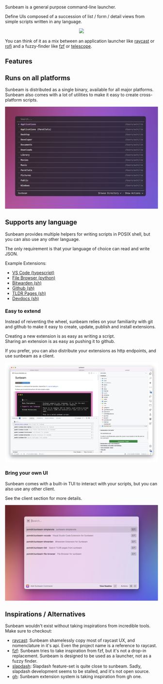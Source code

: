 Sunbeam is a general purpose command-line launcher.

Define UIs composed of a succession of list / form / detail views from simple scripts written in any language.

<p align="center" style="text-align: center">
  <a href="https://asciinema.org/a/614506">
        <img src="https://asciinema.org/a/614506.svg">
  </a>
</p>

You can think of it as a mix between an application launcher like [raycast](https://raycast.com) or [rofi](https://github.com/davatorium/rofi) and a fuzzy-finder like [fzf](https://github.com/junegunn/fzf) or [telescope](https://github.com/nvim-telescope/telescope.nvim).

## Features

## Runs on all platforms

Sunbeam is distributed as a single binary, available for all major platforms. Sunbeam also comes with a lot of utilities to make it easy to create cross-platform scripts.

![sunbeam running in alacritty](./static/alacritty.png)

## Supports any language

Sunbeam provides multiple helpers for writing scripts in POSIX shell, but you can also use any other language.

The only requirement is that your language of choice can read and write JSON.

Example Extensions:

- [VS Code (typescript)](https://github.com/pomdtr/sunbeam-vscode)
- [File Browser (python)](https://github.com/pomdtr/sunbeam-files)
- [Bitwarden (sh)](https://github.com/pomdtr/sunbeam-bitwarden)
- [Github (sh)](https://github.com/pomdtr/sunbeam-github)
- [TLDR Pages (sh)](https://github.com/pomdtr/sunbeam-tldr)
- [Devdocs (sh)](https://github.com/pomdtr/sunbeam-devdocs)

### Easy to extend

Instead of reiventing the wheel, sunbeam relies on your familiarity with git and github to make it easy to create, update, publish and install extensions.

Creating a new extension is as easy as writing a script.\
Sharing an extension is as easy as pushing it to github.

If you prefer, you can also distribute your extensions as http endpoints, and use sunbeam as a client.

![sunbeam running in vscode](./static/vscode.png)

### Bring your own UI

Sunbeam comes with a built-in TUI to interact with your scripts, but you can also use any other client.

See the client section for more details.

![raycast integration](./static/raycast.png)

## Inspirations / Alternatives

Sunbeam wouldn't exist without taking inspirations from incredible tools. Make sure to checkout:

- [raycast](https://raycast.com): Sunbeam shamelessly copy most of raycast UX, and nomenclature in it's api. Even the project name is a reference to raycast.
- [fzf](https://github.com/junegunn/fzf): Sunbeam tries to take inspiration from fzf, but it's not a drop-in replacement. Sunbeam is designed to be used as a launcher, not as a fuzzy finder.
- [slapdash](https://slapdash.com): Slapdash feature-set is quite close to sunbeam. Sadly, slapdash development seems to be stalled, and it's not open source.
- [gh](https://cli.github.com): Sunbeam extension system is taking inspiration from gh one.
